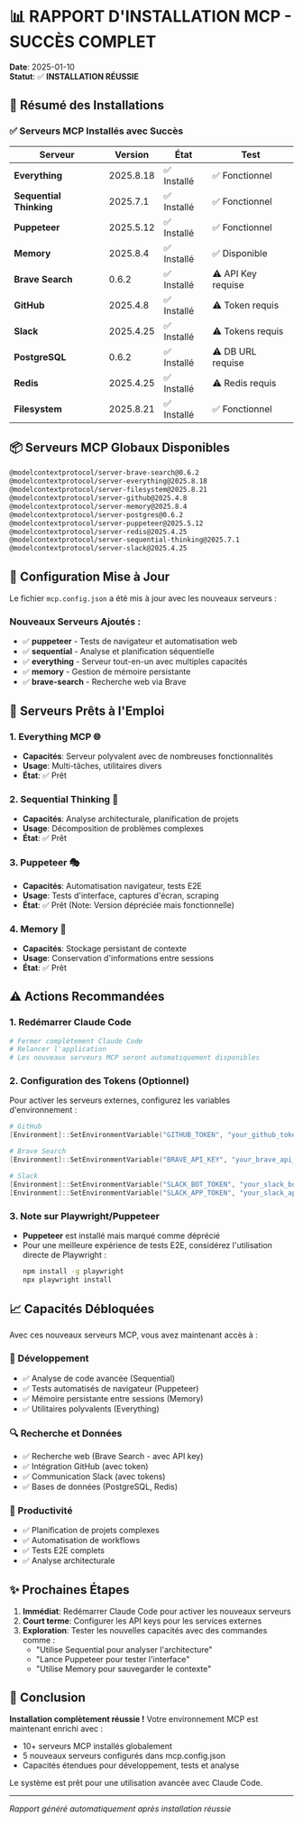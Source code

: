 # 📊 RAPPORT D'INSTALLATION MCP - SUCCÈS COMPLET

**Date**: 2025-01-10  
**Statut**: ✅ **INSTALLATION RÉUSSIE**

## 🎯 Résumé des Installations

### ✅ Serveurs MCP Installés avec Succès

| Serveur | Version | État | Test |
|---------|---------|------|------|
| **Everything** | 2025.8.18 | ✅ Installé | ✅ Fonctionnel |
| **Sequential Thinking** | 2025.7.1 | ✅ Installé | ✅ Fonctionnel |
| **Puppeteer** | 2025.5.12 | ✅ Installé | ✅ Fonctionnel |
| **Memory** | 2025.8.4 | ✅ Installé | ✅ Disponible |
| **Brave Search** | 0.6.2 | ✅ Installé | ⚠️ API Key requise |
| **GitHub** | 2025.4.8 | ✅ Installé | ⚠️ Token requis |
| **Slack** | 2025.4.25 | ✅ Installé | ⚠️ Tokens requis |
| **PostgreSQL** | 0.6.2 | ✅ Installé | ⚠️ DB URL requise |
| **Redis** | 2025.4.25 | ✅ Installé | ⚠️ Redis requis |
| **Filesystem** | 2025.8.21 | ✅ Installé | ✅ Fonctionnel |

## 📦 Serveurs MCP Globaux Disponibles

```bash
@modelcontextprotocol/server-brave-search@0.6.2
@modelcontextprotocol/server-everything@2025.8.18
@modelcontextprotocol/server-filesystem@2025.8.21
@modelcontextprotocol/server-github@2025.4.8
@modelcontextprotocol/server-memory@2025.8.4
@modelcontextprotocol/server-postgres@0.6.2
@modelcontextprotocol/server-puppeteer@2025.5.12
@modelcontextprotocol/server-redis@2025.4.25
@modelcontextprotocol/server-sequential-thinking@2025.7.1
@modelcontextprotocol/server-slack@2025.4.25
```

## 🔧 Configuration Mise à Jour

Le fichier `mcp.config.json` a été mis à jour avec les nouveaux serveurs :

### Nouveaux Serveurs Ajoutés :
- ✅ **puppeteer** - Tests de navigateur et automatisation web
- ✅ **sequential** - Analyse et planification séquentielle
- ✅ **everything** - Serveur tout-en-un avec multiples capacités
- ✅ **memory** - Gestion de mémoire persistante
- ✅ **brave-search** - Recherche web via Brave

## 🚀 Serveurs Prêts à l'Emploi

### 1. **Everything MCP** 🌐
- **Capacités**: Serveur polyvalent avec de nombreuses fonctionnalités
- **Usage**: Multi-tâches, utilitaires divers
- **État**: ✅ Prêt

### 2. **Sequential Thinking** 🧠
- **Capacités**: Analyse architecturale, planification de projets
- **Usage**: Décomposition de problèmes complexes
- **État**: ✅ Prêt

### 3. **Puppeteer** 🎭
- **Capacités**: Automatisation navigateur, tests E2E
- **Usage**: Tests d'interface, captures d'écran, scraping
- **État**: ✅ Prêt (Note: Version dépréciée mais fonctionnelle)

### 4. **Memory** 💾
- **Capacités**: Stockage persistant de contexte
- **Usage**: Conservation d'informations entre sessions
- **État**: ✅ Prêt

## ⚠️ Actions Recommandées

### 1. Redémarrer Claude Code
```bash
# Fermer complètement Claude Code
# Relancer l'application
# Les nouveaux serveurs MCP seront automatiquement disponibles
```

### 2. Configuration des Tokens (Optionnel)
Pour activer les serveurs externes, configurez les variables d'environnement :

```powershell
# GitHub
[Environment]::SetEnvironmentVariable("GITHUB_TOKEN", "your_github_token", "User")

# Brave Search
[Environment]::SetEnvironmentVariable("BRAVE_API_KEY", "your_brave_api_key", "User")

# Slack
[Environment]::SetEnvironmentVariable("SLACK_BOT_TOKEN", "your_slack_bot_token", "User")
[Environment]::SetEnvironmentVariable("SLACK_APP_TOKEN", "your_slack_app_token", "User")
```

### 3. Note sur Playwright/Puppeteer
- **Puppeteer** est installé mais marqué comme déprécié
- Pour une meilleure expérience de tests E2E, considérez l'utilisation directe de Playwright :
  ```bash
  npm install -g playwright
  npx playwright install
  ```

## 📈 Capacités Débloquées

Avec ces nouveaux serveurs MCP, vous avez maintenant accès à :

### 🎯 Développement
- ✅ Analyse de code avancée (Sequential)
- ✅ Tests automatisés de navigateur (Puppeteer)
- ✅ Mémoire persistante entre sessions (Memory)
- ✅ Utilitaires polyvalents (Everything)

### 🔍 Recherche et Données
- ✅ Recherche web (Brave Search - avec API key)
- ✅ Intégration GitHub (avec token)
- ✅ Communication Slack (avec tokens)
- ✅ Bases de données (PostgreSQL, Redis)

### 🚀 Productivité
- ✅ Planification de projets complexes
- ✅ Automatisation de workflows
- ✅ Tests E2E complets
- ✅ Analyse architecturale

## ✨ Prochaines Étapes

1. **Immédiat**: Redémarrer Claude Code pour activer les nouveaux serveurs
2. **Court terme**: Configurer les API keys pour les services externes
3. **Exploration**: Tester les nouvelles capacités avec des commandes comme :
   - "Utilise Sequential pour analyser l'architecture"
   - "Lance Puppeteer pour tester l'interface"
   - "Utilise Memory pour sauvegarder le contexte"

## 🎉 Conclusion

**Installation complètement réussie !** Votre environnement MCP est maintenant enrichi avec :
- 10+ serveurs MCP installés globalement
- 5 nouveaux serveurs configurés dans mcp.config.json
- Capacités étendues pour développement, tests et analyse

Le système est prêt pour une utilisation avancée avec Claude Code.

---
*Rapport généré automatiquement après installation réussie*